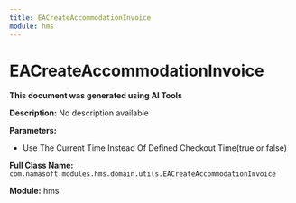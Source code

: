 ```yaml
---
title: EACreateAccommodationInvoice
module: hms
---
```



<div class='entity-flows'>

# EACreateAccommodationInvoice

**This document was generated using AI Tools**

**Description:** No description available

**Parameters:**
- Use The Current Time Instead Of Defined Checkout Time(true or false)

**Full Class Name:** `com.namasoft.modules.hms.domain.utils.EACreateAccommodationInvoice`

**Module:** hms


</div>

